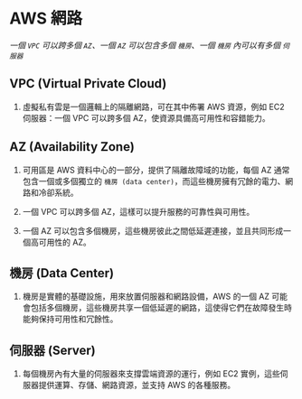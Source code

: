 # AWS 網路

_一個 `VPC` 可以跨多個 `AZ`、一個 `AZ` 可以包含多個 `機房`、一個 `機房` 內可以有多個 `伺服器`_

## VPC (Virtual Private Cloud)

1. 虛擬私有雲是一個邏輯上的隔離網路，可在其中佈署 AWS 資源，例如 EC2 伺服器：一個 VPC 可以跨多個 AZ，使資源具備高可用性和容錯能力。
   
## AZ (Availability Zone)

1. 可用區是 AWS 資料中心的一部分，提供了隔離故障域的功能，每個 AZ 通常包含一個或多個獨立的 `機房 (data center)`，而這些機房擁有冗餘的電力、網路和冷卻系統。

2. 一個 VPC 可以跨多個 AZ，這樣可以提升服務的可靠性與可用性。

3. 一個 AZ 可以包含多個機房，這些機房彼此之間低延遲連接，並且共同形成一個高可用性的 AZ。

## 機房 (Data Center)

1. 機房是實體的基礎設施，用來放置伺服器和網路設備，AWS 的一個 AZ 可能會包括多個機房，這些機房共享一個低延遲的網路，這使得它們在故障發生時能夠保持可用性和冗餘性。
   
## 伺服器 (Server)

1. 每個機房內有大量的伺服器來支撐雲端資源的運行，例如 EC2 實例，這些伺服器提供運算、存儲、網路資源，並支持 AWS 的各種服務。

